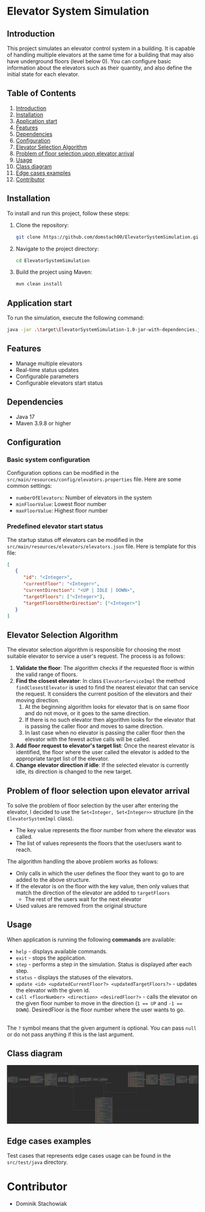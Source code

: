 # Elevator System Simulation

## Introduction
This project simulates an elevator control system in a building. It is capable of handling multiple elevators at the same 
time for a building that may also have underground floors (level below 0). You can configure basic information about 
the elevators such as their quantity, and also define the initial state for each elevator.

## Table of Contents
1. [Introduction](#introduction)
2. [Installation](#installation)
3. [Application start](#application-start)
4. [Features](#features)
5. [Dependencies](#dependencies)
6. [Configuration](#configuration)
7. [Elevator Selection Algorithm](#elevator-selection-algorithm)
8. [Problem of floor selection upon elevator arrival](#problem-of-floor-selection-upon-elevator-arrival)
9. [Usage](#usage)
10. [Class diagram](#class-diagram)
11. [Edge cases examples](#edge-cases-examples)
12. [Contributor](#contributor)

## Installation
To install and run this project, follow these steps:
1. Clone the repository:
    ```bash
    git clone https://github.com/domstach00/ElevatorSystemSimulation.git
    ```
2. Navigate to the project directory:
    ```bash
    cd ElevatorSystemSimulation
    ```
3. Build the project using Maven:
    ```bash
    mvn clean install
    ```

## Application start
To run the simulation, execute the following command:
```bash
java -jar .\target\ElevatorSystemSimulation-1.0-jar-with-dependencies.jar
```

## Features
- Manage multiple elevators
- Real-time status updates
- Configurable parameters
- Configurable elevators start status 

## Dependencies
- Java 17
- Maven 3.9.8 or higher

## Configuration
### Basic system configuration
Configuration options can be modified in the `src/main/resources/config/elevators.properties` file. Here are some common settings:
- `numberOfElevators`: Number of elevators in the system
- `minFloorValue`: Lowest floor number
- `maxFloorValue`: Highest floor number

### Predefined elevator start status
The startup status off elevators can be modified in the `src/main/resources/elevators/elevators.json` file. Here is template for this file:
```json
[
   {
      "id": "<Integer>",
      "currentFloor": "<Integer>",
      "currentDirection": "<UP | IDLE | DOWN>",
      "targetFloors": ["<Integer>"],
      "targetFloorsOtherDirection": ["<Integer>"]
   }
]
```

## Elevator Selection Algorithm
The elevator selection algorithm is responsible for choosing the most suitable elevator to service a user's request. The process is as follows:
1. **Validate the floor**: The algorithm checks if the requested floor is within the valid range of floors.
2. **Find the closest elevator**: In class `ElevatorServiceImpl` the method `findClosestElevator` is used to find the nearest elevator that can service the request. It considers the current position of the elevators and their moving direction.
   1. At the beginning algorithm looks for elevator that is on same floor and do not move, or it goes to the same direction.
   2. If there is no such elevator then algorithm looks for the elevator that is passing the caller floor and moves to same direction.
   3. In last case when no elevator is passing the caller floor then the elevator with the fewest active calls will be called.
3. **Add floor request to elevator's target list**: Once the nearest elevator is identified, the floor where the user called the elevator is added to the appropriate target list of the elevator.
4. **Change elevator direction if idle**: If the selected elevator is currently idle, its direction is changed to the new target.

## Problem of floor selection upon elevator arrival
To solve the problem of floor selection by the user after entering the elevator, I decided to use the `Set<Integer, Set<Integer>>` structure (in the `ElevatorSystemImpl` class).
- The key value represents the floor number from where the elevator was called.
- The list of values represents the floors that the user/users want to reach.

The algorithm handling the above problem works as follows:
- Only calls in which the user defines the floor they want to go to are added to the above structure.
- If the elevator is on the floor with the key value, then only values that match the direction of the elevator are added to `targetFloors`
   - The rest of the users wait for the next elevator
- Used values are removed from the original structure

## Usage
When application is running the following **commands** are available:
- `help` - displays available commands.
- `exit` - stops the application.
- `step` - performs a step in the simulation. Status is displayed after each step.
- `status` - displays the statuses of the elevators.
- `update <id> <updatedCurrentFloor?> <updatedTargetFloors?>` - updates the elevator with the given id.
- `call <floorNumber> <direction> <desiredFloor?>` - calls the elevator on the given floor number to move in the direction (`1 == UP` and `-1 == DOWN`). DesiredFloor is the floor number where the user wants to go.  

<br>The `?` symbol means that the given argument is optional. You can pass `null` or do not pass anything if this is the last argument.

## Class diagram
![classDiagram](classDiagram.png)

## Edge cases examples
Test cases that represents edge cases usage can be found in the `src/test/java` directory.

# Contributor
- Dominik Stachowiak